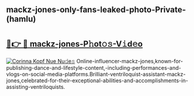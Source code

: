 ## mackz-jones-only-fans​-leaked-photo​-Private-(hamlu)


# <h2><a href="https://mediaupload.pro?title=mackz-jones&ref=git">🔗👉 🔴 mackz-jones-P𝚑ot𝚘𝚜-V𝚒d𝚎o</a></h2>

[![Corinna Kopf Nue Nu𝚍e𝚜](https://i.imgur.com/0qMVB7G.gif)](https://mediaupload.pro?title=mackz-jones&ref=git)
Online-influencer-mackz-jones,known-for-publishing-dance-and-lifestyle-content,-including-performances-and-vlogs-on-social-media-platforms.Brilliant-ventriloquist-assistant-mackz-jones,celebrated-for-their-exceptional-abilities-and-accomplishments-in-assisting-ventriloquists.  